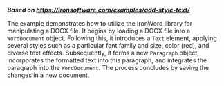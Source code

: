 ***Based on <https://ironsoftware.com/examples/add-style-text/>***

The example demonstrates how to utilize the IronWord library for manipulating a DOCX file. It begins by loading a DOCX file into a `WordDocument` object. Following this, it introduces a `Text` element, applying several styles such as a particular font family and size, color (red), and diverse text effects. Subsequently, it forms a new `Paragraph` object, incorporates the formatted text into this paragraph, and integrates the paragraph into the `WordDocument`. The process concludes by saving the changes in a new document.